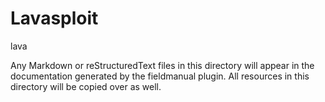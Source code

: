 
# Lavasploit

lava

Any Markdown or reStructuredText files in this directory will appear in the documentation generated by the fieldmanual plugin. All resources in this directory will be copied over as well.  